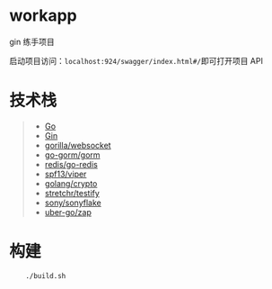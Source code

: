 # workapp

gin 练手项目

启动项目访问：`localhost:924/swagger/index.html#/`即可打开项目 API

# 技术栈

> - [Go](https://github.com/golang/go)
> - [Gin](https://github.com/gin-gonic/gin)
> - [gorilla/websocket](https://github.com/gorilla/websocket)
> - [go-gorm/gorm](https://github.com/go-gorm/gorm)
> - [redis/go-redis](https://github.com/redis/go-redis)
> - [spf13/viper](https://github.com/spf13/viper)
> - [golang/crypto](https://github.com/golang/crypto)
> - [stretchr/testify](https://github.com/stretchr/testify)
> - [sony/sonyflake](https://github.com/sony/sonyflake)
> - [uber-go/zap](https://github.com/uber-go/zap)

# 构建
```shell
    ./build.sh
```